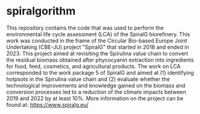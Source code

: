 # spiralgorithm

This repository contains the code that was used to perform the environmental life cycle assessment (LCA) of the SpiralG biorefinery. This work was conducted in the frame of the Circular Bio-based Europe Joint Undertaking (CBE-JU) project "SpiralG" that started in 2018 and ended in 2023. This project aimed at revisiting the Spirulina value chain to convert the residual biomass obtained after phycocyanin extraction into ingredients for food, feed, cosmetics, and agricultural products. The work on LCA corresponded to the work package 5 of SpiralG and aimed at (1) identifying hotpsots in the Spirulina value chain and (2) evaluate whether the technological improvements and knowledge gained on the biomass and conversion processes led to a reduction of the climate impacts between 2019 and 2022 by at least 10%. More information on the project can be found at: https://www.spiralg.eu/
